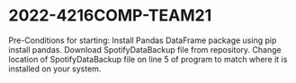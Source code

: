 # 2022-4216COMP-TEAM21
Pre-Conditions for starting:
Install Pandas DataFrame package using pip install pandas.
Download SpotifyDataBackup file from repository.
Change location of SpotifyDataBackup file on line 5 of program to match where it is installed on your system.
